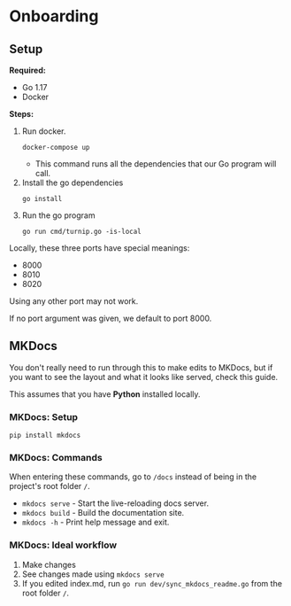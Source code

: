 # Onboarding

## Setup

**Required:**

- Go 1.17
- Docker

**Steps:**

1. Run docker.
    ```shell
    docker-compose up
    ```
    - This command runs all the dependencies that our Go program will call.
2. Install the go dependencies
    ```shell
    go install
    ```
3. Run the go program
    ```shell
    go run cmd/turnip.go -is-local
    ```

Locally, these three ports have special meanings:

- 8000
- 8010
- 8020

Using any other port may not work.

If no port argument was given, we default to port 8000.

## MKDocs

You don't really need to run through this to make edits to MKDocs, but if you want to see the layout and what it looks
like served, check this guide.

This assumes that you have **Python** installed locally.

### MKDocs: Setup

```shell
pip install mkdocs
```

### MKDocs: Commands

When entering these commands, go to `/docs` instead of being in the project's root folder `/`.

* `mkdocs serve` - Start the live-reloading docs server.
* `mkdocs build` - Build the documentation site.
* `mkdocs -h` - Print help message and exit.

### MKDocs: Ideal workflow

1. Make changes
2. See changes made using `mkdocs serve`
3. If you edited index.md, run `go run dev/sync_mkdocs_readme.go` from the root folder `/`.
